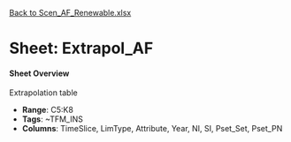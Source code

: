 [Back to Scen_AF_Renewable.xlsx](README.md)

# Sheet: Extrapol_AF

#### Sheet Overview

Extrapolation table

- **Range**: C5:K8
- **Tags**: ~TFM_INS
- **Columns**: TimeSlice, LimType, Attribute, Year, NI, SI, Pset_Set, Pset_PN

